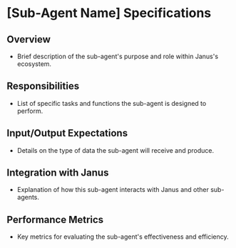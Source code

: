 # [Sub-Agent Name] Specifications

## Overview
- Brief description of the sub-agent's purpose and role within Janus's ecosystem.

## Responsibilities
- List of specific tasks and functions the sub-agent is designed to perform.

## Input/Output Expectations
- Details on the type of data the sub-agent will receive and produce.

## Integration with Janus
- Explanation of how this sub-agent interacts with Janus and other sub-agents.

## Performance Metrics
- Key metrics for evaluating the sub-agent's effectiveness and efficiency.
